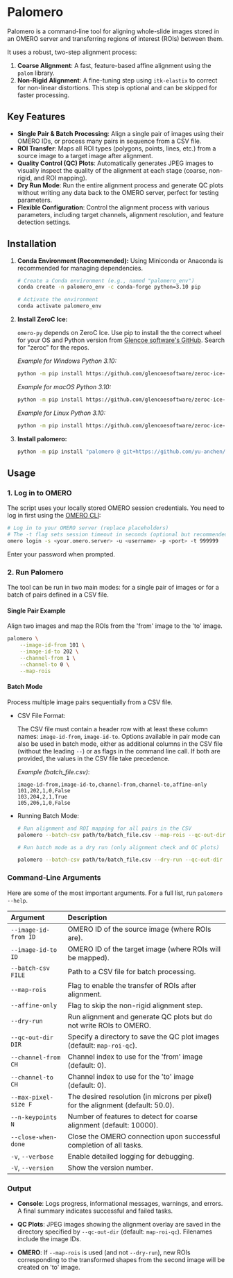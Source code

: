 # Palomero

Palomero is a command-line tool for aligning whole-slide images stored in an
OMERO server and transferring regions of interest (ROIs) between them.

It uses a robust, two-step alignment process:

1. **Coarse Alignment**: A fast, feature-based affine alignment using the
    `palom` library.
2. **Non-Rigid Alignment**: A fine-tuning step using `itk-elastix` to correct
    for non-linear distortions. This step is optional and can be skipped for
    faster processing.

## Key Features

- **Single Pair & Batch Processing**: Align a single pair of images using their
  OMERO IDs, or process many pairs in sequence from a CSV file.
- **ROI Transfer**: Maps all ROI types (polygons, points, lines, etc.) from a
  source image to a target image after alignment.
- **Quality Control (QC) Plots**: Automatically generates JPEG images to
  visually inspect the quality of the alignment at each stage (coarse,
  non-rigid, and ROI mapping).
- **Dry Run Mode**: Run the entire alignment process and generate QC plots
  without writing any data back to the OMERO server, perfect for testing
  parameters.
- **Flexible Configuration**: Control the alignment process with various
  parameters, including target channels, alignment resolution, and feature
  detection settings.

## Installation

1. **Conda Environment (Recommended):** Using Miniconda or Anaconda is
    recommended for managing dependencies.

    ```bash
    # Create a Conda environment (e.g., named "palomero_env")
    conda create -n palomero_env -c conda-forge python=3.10 pip

    # Activate the environment
    conda activate palomero_env
    ```

2. **Install ZeroC Ice:**

    `omero-py` depends on ZeroC Ice. Use pip to install the the correct wheel
    for your OS and Python version from [Glencoe software's
    GitHub](https://github.com/glencoesoftware/). Search for "zeroc" for the
    repos.

    *Example for Windows Python 3.10:*

    ```bash
    python -m pip install https://github.com/glencoesoftware/zeroc-ice-py-win-x86_64/releases/download/20240325/zeroc_ice-3.6.5-cp310-cp310-win_amd64.whl
    ```

    *Example for macOS Python 3.10:*

    ```bash
    python -m pip install https://github.com/glencoesoftware/zeroc-ice-py-macos-universal2/releases/download/20240131/zeroc_ice-3.6.5-cp310-cp310-macosx_11_0_universal2.whl
    ```

    *Example for Linux Python 3.10:*

    ```bash
    python -m pip install https://github.com/glencoesoftware/zeroc-ice-py-linux-x86_64/releases/download/20240202/zeroc_ice-3.6.5-cp310-cp310-manylinux_2_28_x86_64.whl
    ```

3. **Install palomero:**

    ```bash
    python -m pip install "palomero @ git+https://github.com/yu-anchen/palomero@main"
    ```

## Usage

### 1. Log in to OMERO

The script uses your locally stored OMERO session credentials. You need to log
in first using the [OMERO
CLI](https://omero.readthedocs.io/en/stable/users/cli/index.html):

```bash
# Log in to your OMERO server (replace placeholders)
# The -t flag sets session timeout in seconds (optional but recommended for long runs)
omero login -s <your.omero.server> -u <username> -p <port> -t 999999
```

Enter your password when prompted.

### 2. Run Palomero

The tool can be run in two main modes: for a single pair of images or for a
batch of pairs defined in a CSV file.

#### **Single Pair Example**

Align two images and map the ROIs from the 'from' image to the 'to' image.

```bash
palomero \
    --image-id-from 101 \
    --image-id-to 202 \
    --channel-from 1 \
    --channel-to 0 \
    --map-rois
```

#### **Batch Mode**

Process multiple image pairs sequentially from a CSV file.

- CSV File Format:

    The CSV file must contain a header row with at least these column names:
    `image-id-from`, `image-id-to`. Options available in pair mode can also be
    used in batch mode, either as additional columns in the CSV file (without
    the leading `--`) or as flags in the command line call. If both are
    provided, the values in the CSV file take precedence.

    *Example (batch_file.csv)*:

    ```csv
    image-id-from,image-id-to,channel-from,channel-to,affine-only
    101,202,1,0,False
    103,204,2,1,True
    105,206,1,0,False
    ```

- Running Batch Mode:

    ```bash
    # Run alignment and ROI mapping for all pairs in the CSV
    palomero --batch-csv path/to/batch_file.csv --map-rois --qc-out-dir path/to/batch_qc

    # Run batch mode as a dry run (only alignment check and QC plots)

    palomero --batch-csv path/to/batch_file.csv --dry-run --qc-out-dir path/to/batch_qc_dry
    ```

### Command-Line Arguments

Here are some of the most important arguments. For a full list, run `palomero
--help`.

| Argument | Description |
| :--- | :--- |
| `--image-id-from ID` | OMERO ID of the source image (where ROIs are). |
| `--image-id-to ID` | OMERO ID of the target image (where ROIs will be mapped). |
| `--batch-csv FILE` | Path to a CSV file for batch processing. |
| `--map-rois` | Flag to enable the transfer of ROIs after alignment. |
| `--affine-only` | Flag to skip the non-rigid alignment step. |
| `--dry-run` | Run alignment and generate QC plots but do not write ROIs to OMERO. |
| `--qc-out-dir DIR` | Specify a directory to save the QC plot images (default: `map-roi-qc`). |
| `--channel-from CH` | Channel index to use for the 'from' image (default: 0). |
| `--channel-to CH` | Channel index to use for the 'to' image (default: 0). |
| `--max-pixel-size F`| The desired resolution (in microns per pixel) for the alignment (default: 50.0). |
| `--n-keypoints N` | Number of features to detect for coarse alignment (default: 10000). |
| `--close-when-done` | Close the OMERO connection upon successful completion of all tasks. |
| `-v`, `--verbose` | Enable detailed logging for debugging. |
| `-V`, `--version` | Show the version number. |

### Output

- **Console**: Logs progress, informational messages, warnings, and errors. A
  final summary indicates successful and failed tasks.

- **QC Plots**: JPEG images showing the alignment overlay are saved in the
  directory specified by `--qc-out-dir` (default: `map-roi-qc`). Filenames
  include the image IDs.

- **OMERO**: If `--map-rois` is used (and not `--dry-run`), new ROIs
  corresponding to the transformed shapes from the second image will be created
  on 'to' image.
